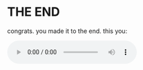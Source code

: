 # THE END

congrats. you made it to the end. this you:

<audio controls>
    <source src="catharticSheep.mp3">
</audio>